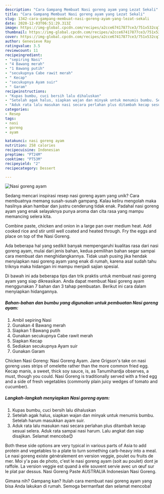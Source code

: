```yaml
---
description: "Cara Gampang Membuat Nasi goreng ayam yang Lezat Sekali"
title: "Cara Gampang Membuat Nasi goreng ayam yang Lezat Sekali"
slug: 1342-cara-gampang-membuat-nasi-goreng-ayam-yang-lezat-sekali
date: 2020-12-03T06:51:29.313Z
image: https://img-global.cpcdn.com/recipes/a2cce67417877ce3/751x532cq70/nasi-goreng-ayam-foto-resep-utama.jpg
thumbnail: https://img-global.cpcdn.com/recipes/a2cce67417877ce3/751x532cq70/nasi-goreng-ayam-foto-resep-utama.jpg
cover: https://img-global.cpcdn.com/recipes/a2cce67417877ce3/751x532cq70/nasi-goreng-ayam-foto-resep-utama.jpg
author: Genevieve Ray
ratingvalue: 3.5
reviewcount: 11
recipeingredient:
- "sepiring Nasi"
- "4 Bawang merah"
- "1 Bawang putih"
- "secukupnya Cabe rawit merah"
- " Kecap"
- "secukupnya Ayam suir"
- " Garam"
recipeinstructions:
- "Kupas bumbu, cuci bersih lalu dihaluskan"
- "Setelah agak halus, siapkan wajan dan minyak untuk menumis bumbu. Setelah harum masukkan ayam suir."
- "Aduk rata lalu masukan nasi secara perlahan plus ditambah kecap sesuai selera. Aduk rata sampai nasi harum. Lalu angkat dan siap disajikan. Selamat mencoba😊"
categories:
- Resep
tags:
- nasi
- goreng
- ayam

katakunci: nasi goreng ayam 
nutrition: 258 calories
recipecuisine: Indonesian
preptime: "PT24M"
cooktime: "PT53M"
recipeyield: "2"
recipecategory: Dessert

---
```



![Nasi goreng ayam](https://img-global.cpcdn.com/recipes/a2cce67417877ce3/751x532cq70/nasi-goreng-ayam-foto-resep-utama.jpg)

Sedang mencari inspirasi resep nasi goreng ayam yang unik? Cara membuatnya memang susah-susah gampang. Kalau keliru mengolah maka hasilnya akan hambar dan justru cenderung tidak enak. Padahal nasi goreng ayam yang enak selayaknya punya aroma dan cita rasa yang mampu memancing selera kita.

Combine paste, chicken and onion in a large pan over medium heat. Add cooked rice and stir until well coated and heated through. Fry the eggs and place on top of the Nasi Goreng.

Ada beberapa hal yang sedikit banyak mempengaruhi kualitas rasa dari nasi goreng ayam, mulai dari jenis bahan, kedua pemilihan bahan segar sampai cara membuat dan menghidangkannya. Tidak usah pusing jika hendak menyiapkan nasi goreng ayam yang enak di rumah, karena asal sudah tahu triknya maka hidangan ini mampu menjadi sajian spesial.


Di bawah ini ada beberapa tips dan trik praktis untuk membuat nasi goreng ayam yang siap dikreasikan. Anda dapat membuat Nasi goreng ayam menggunakan 7 bahan dan 3 tahap pembuatan. Berikut ini cara dalam menyiapkan hidangannya.

<!--inarticleads1-->

##### Bahan-bahan dan bumbu yang digunakan untuk pembuatan Nasi goreng ayam:

1. Ambil sepiring Nasi
1. Gunakan 4 Bawang merah
1. Siapkan 1 Bawang putih
1. Gunakan secukupnya Cabe rawit merah
1. Siapkan  Kecap
1. Sediakan secukupnya Ayam suir
1. Gunakan  Garam


Chicken Nasi Goreng: Nasi Goreng Ayam. Jane Grigson&#39;s take on nasi goreng uses strips of omelette rather than the more common fried egg. Kecap manis, a sweet, thick soy sauce, is, as Tanumihardja observes, a must, though you could. Nasi Goreng is traditionally served with a fried egg and a side of fresh vegetables (commonly plain juicy wedges of tomato and cucumber). 

<!--inarticleads2-->

##### Langkah-langkah menyiapkan Nasi goreng ayam:

1. Kupas bumbu, cuci bersih lalu dihaluskan
1. Setelah agak halus, siapkan wajan dan minyak untuk menumis bumbu. Setelah harum masukkan ayam suir.
1. Aduk rata lalu masukan nasi secara perlahan plus ditambah kecap sesuai selera. Aduk rata sampai nasi harum. Lalu angkat dan siap disajikan. Selamat mencoba😊


Both these side options are very typical in various parts of Asia to add protein and vegetables to a plate to turn something carb-heavy into a meal. Le nasi goreng existe généralement en version veggie, poulet ou fruits de mer. Moi y&#39;a pas de photo, c&#39;est le nasi goreng ayam (soit au poulet) dont je raffole. La version veggie est quand à elle souvent servie avec un œuf sur le plat par dessus. Nasi Goreng Paste AUSTRALIA Indonesian Nasi Goreng. 

Gimana nih? Gampang kan? Itulah cara membuat nasi goreng ayam yang bisa Anda lakukan di rumah. Semoga bermanfaat dan selamat mencoba!
